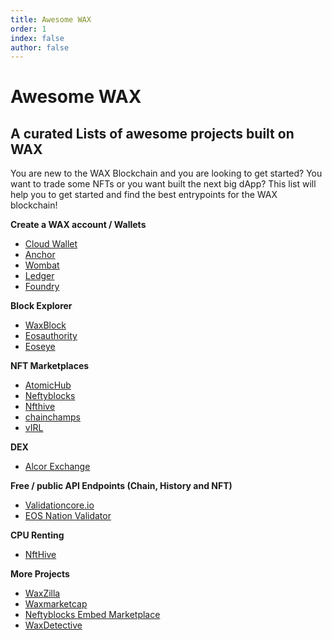 ```yaml
---
title: Awesome WAX
order: 1
index: false
author: false
---
```


# Awesome WAX

## A curated Lists of awesome projects built on WAX 
You are new to the WAX Blockchain and you are looking to get started? You want to trade some NFTs or you want built the next big dApp? This list will help you to get started and find the best entrypoints for the WAX blockchain!

**Create a WAX account / Wallets**
- [Cloud Wallet ](https://all-access.wax.io/) 
- [Anchor](https://greymass.com/en/anchor/)
- [Wombat](https://www.wombat.app/)
- [Ledger](https://www.ledger.com/eos-wallet/)
- [Foundry](https://foundry.qaraqol.com/)

**Block Explorer**
- [WaxBlock](https://waxblock.io)
- [Eosauthority](https://eosauthority.com/?network=wax)
- [Eoseye](https://wax.eoseyes.com/)

**NFT Marketplaces**
- [AtomicHub](https://wax.atomichub.io/)
- [Neftyblocks](https://neftyblocks.com/)
- [Nfthive](https://nfthive.io/)
- [chainchamps](https://www.chainchamps.com/)
- [vIRL](https://virl.com/)

**DEX**
- [Alcor Exchange](https://alcor.exchange/)

**Free / public API Endpoints (Chain, History and NFT)**
- [Validationcore.io](https://wax.validationcore.io/reports/nodes/api)
- [EOS Nation Validator](https://validate.eosnation.io/wax/reports/endpoints.html)

**CPU Renting**
- [NftHive](https://nfthive.io/cpu)


**More Projects**
- [WaxZilla](https://waxzilla.io/)
- [Waxmarketcap](https://waxmarketcap.com/)
- [Neftyblocks Embed Marketplace](https://neftyblocks.me/)
- [WaxDetective](https://waxdetective.io/network)
